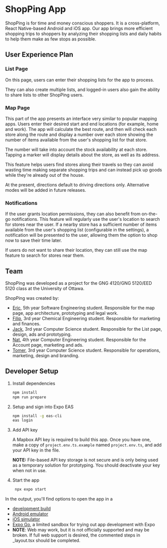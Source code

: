 # ShopPing App

ShopPing is for time and money conscious shoppers. It is a cross-platform, React Native-based Android and iOS app.
Our app brings more efficient shopping trips to shoppers by analyzing their shopping lists and daily habits
to help them make as few stops as possible.

## User Experience Plan

### List Page

On this page, users can enter their shopping lists for the app to process.

They can also create multiple lists, and logged-in users also gain the ability to share lists
to other ShopPing users.

### Map Page

This part of the app presents an interface very similar to popular mapping apps. Users enter their desired
start and end locations (for example, home and work). The app will calculate the best route, and then
will check each store along the route and display a number over each store showing the number of items available from
the user's shopping list for that store.

The number will take into account the stock availability at each store. Tapping a marker will display
details about the store, as well as its address.

This feature helps users find stores along their travels so they can avoid wasting time making separate
shopping trips and can instead pick up goods while they're already out of the house.

At the present, directions default to driving directions only. Alternative modes will be added in future
releases.

### Notifications

If the user grants location permissions, they can also benefit from on-the-go notifications.
This feature will regularly use the user's location to search for stores near the user.
If a nearby store has a sufficient number of items available from the user's shopping list
(configurable in the settings), a notification will be presented to the user, allowing them the option
to shop now to save their time later.

If users do not want to share their location, they can still use the map feature to search for stores
near them.

## Team

ShopPing was developed as a project for the GNG 4120/GNG 5120/EED 5120 class at the University of Ottawa.

ShopPing was created by:

- [Eric](https://github.com/ricetech), 5th year Software Engineering student.
  Responsible for the map page, app architecture, prototyping and legal work.
- [Filip](https://github.com/filvr), 3rd year Chemical Engineering student. Responsible for marketing and finances.
- [Jack](https://github.com/JSnelgrove), 3rd year Computer Science student. Responsible for the List page, design, ads and prototyping.
- [Nat](https://github.com/ntrem071), 4th year Computer Engineering student. Responsible for the Account page, marketing and ads.
- [Tomer](https://github.com/tomersz12), 3rd year Computer Science student. Responsible for operations, marketing, design and branding.

## Developer Setup

1.  Install dependencies

    ```bash
    npm install
    npm run prepare
    ```

2.  Setup and sign into Expo EAS

    ```bash
    npm install -g eas-cli
    eas login
    ```

3.  Add API key

    A Mapbox API key is required to build this app. Once you have one, make a copy of `project.env.ts.example`
    named `project.env.ts`, and add your API key in the file.

    **NOTE:** File-based API key storage is not secure and is only being used as a temporary solution for prototyping.
    You should deactivate your key when not in use.

4.  Start the app

    ```bash
     npx expo start
    ```

In the output, you'll find options to open the app in a

- [development build](https://docs.expo.dev/develop/development-builds/introduction/)
- [Android emulator](https://docs.expo.dev/workflow/android-studio-emulator/)
- [iOS simulator](https://docs.expo.dev/workflow/ios-simulator/)
- [Expo Go](https://expo.dev/go), a limited sandbox for trying out app development with Expo
- **NOTE**: Web may work, but it is not officially supported and may be broken. If full web support is desired,
  the commented steps in \_layout.tsx should be completed.
